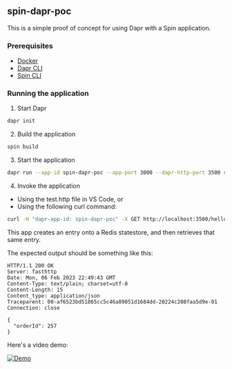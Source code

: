 ## spin-dapr-poc

This is a simple proof of concept for using Dapr with a Spin application.

### Prerequisites

- [Docker](https://www.docker.com/)
- [Dapr CLI](https://dapr.io/)
- [Spin CLI](https://www.fermyon.com/spin)

### Running the application

1. Start Dapr

```bash
dapr init
```

2. Build the application

```bash
spin build
```

3. Start the application

```bash
dapr run --app-id spin-dapr-poc --app-port 3000 --dapr-http-port 3500 spin up
```

4. Invoke the application

- Using the test.http file in VS Code, or
- Using the following curl command:

```bash
curl -H "dapr-app-id: spin-dapr-poc" -X GET http://localhost:3500/hello
```

This app creates an entry onto a Redis statestore, and then retrieves that same entry.

The expected output should be something like this:

```
HTTP/1.1 200 OK
Server: fasthttp
Date: Mon, 06 Feb 2023 22:49:43 GMT
Content-Type: text/plain; charset=utf-8
Content-Length: 15
Content_type: application/json
Traceparent: 00-af6523bd51865cc5c46a89051d1684dd-20224c208faa5d9e-01
Connection: close

{
  "orderId": 257
}
```

Here's a video demo:

[![Demo](https://i.imgur.com/af7q9k7.jpg)](https://youtu.be/VP7bJXk6YFU)
